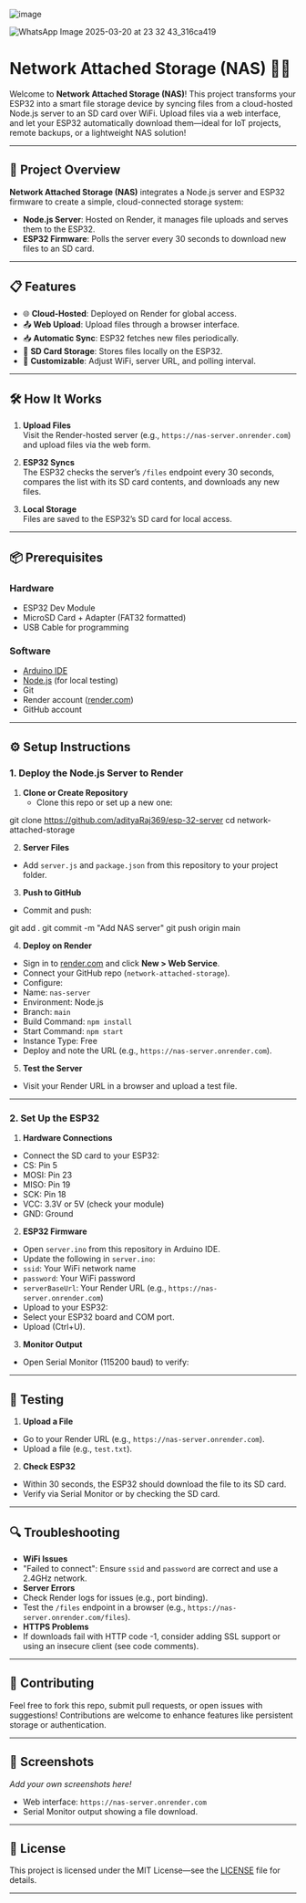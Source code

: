 ![image](https://github.com/user-attachments/assets/8c0c86e5-34e3-45ea-83dc-a9a94a2f9300)

![WhatsApp Image 2025-03-20 at 23 32 43_316ca419](https://github.com/user-attachments/assets/eab749b0-154d-433d-98db-93217105ff09)

# Network Attached Storage (NAS) 📡💾

Welcome to **Network Attached Storage (NAS)**! This project transforms your ESP32 into a smart file storage device by syncing files from a cloud-hosted Node.js server to an SD card over WiFi. Upload files via a web interface, and let your ESP32 automatically download them—ideal for IoT projects, remote backups, or a lightweight NAS solution!


---

## 🚀 Project Overview

**Network Attached Storage (NAS)** integrates a Node.js server and ESP32 firmware to create a simple, cloud-connected storage system:
- **Node.js Server**: Hosted on Render, it manages file uploads and serves them to the ESP32.
- **ESP32 Firmware**: Polls the server every 30 seconds to download new files to an SD card.

---

## 📋 Features
- 🌐 **Cloud-Hosted**: Deployed on Render for global access.
- 📤 **Web Upload**: Upload files through a browser interface.
- 📥 **Automatic Sync**: ESP32 fetches new files periodically.
- 💾 **SD Card Storage**: Stores files locally on the ESP32.
- 🔧 **Customizable**: Adjust WiFi, server URL, and polling interval.

---

## 🛠️ How It Works

1. **Upload Files**  
   Visit the Render-hosted server (e.g., `https://nas-server.onrender.com`) and upload files via the web form.

2. **ESP32 Syncs**  
   The ESP32 checks the server’s `/files` endpoint every 30 seconds, compares the list with its SD card contents, and downloads any new files.

3. **Local Storage**  
   Files are saved to the ESP32’s SD card for local access.


---

## 📦 Prerequisites

### Hardware
- ESP32 Dev Module
- MicroSD Card + Adapter (FAT32 formatted)
- USB Cable for programming

### Software
- [Arduino IDE](https://www.arduino.cc/en/software)
- [Node.js](https://nodejs.org) (for local testing)
- Git
- Render account ([render.com](https://render.com))
- GitHub account

---

## ⚙️ Setup Instructions

### 1. Deploy the Node.js Server to Render
1. **Clone or Create Repository**
   - Clone this repo or set up a new one:



git clone https://github.com/adityaRaj369/esp-32-server
cd network-attached-storage




2. **Server Files**
- Add `server.js` and `package.json` from this repository to your project folder.

3. **Push to GitHub**
- Commit and push:



git add .
git commit -m "Add NAS server"
git push origin main





4. **Deploy on Render**
- Sign in to [render.com](https://render.com) and click **New > Web Service**.
- Connect your GitHub repo (`network-attached-storage`).
- Configure:
- Name: `nas-server`
- Environment: Node.js
- Branch: `main`
- Build Command: `npm install`
- Start Command: `npm start`
- Instance Type: Free
- Deploy and note the URL (e.g., `https://nas-server.onrender.com`).

5. **Test the Server**
- Visit your Render URL in a browser and upload a test file.

---

### 2. Set Up the ESP32
1. **Hardware Connections**
- Connect the SD card to your ESP32:
- CS: Pin 5
- MOSI: Pin 23
- MISO: Pin 19
- SCK: Pin 18
- VCC: 3.3V or 5V (check your module)
- GND: Ground

2. **ESP32 Firmware**
- Open `server.ino` from this repository in Arduino IDE.
- Update the following in `server.ino`:
- `ssid`: Your WiFi network name
- `password`: Your WiFi password
- `serverBaseUrl`: Your Render URL (e.g., `https://nas-server.onrender.com`)
- Upload to your ESP32:
- Select your ESP32 board and COM port.
- Upload (Ctrl+U).

3. **Monitor Output**
- Open Serial Monitor (115200 baud) to verify:





---

## 🧪 Testing
1. **Upload a File**
- Go to your Render URL (e.g., `https://nas-server.onrender.com`).
- Upload a file (e.g., `test.txt`).

2. **Check ESP32**
- Within 30 seconds, the ESP32 should download the file to its SD card.
- Verify via Serial Monitor or by checking the SD card.

---

## 🔍 Troubleshooting
- **WiFi Issues**
- "Failed to connect": Ensure `ssid` and `password` are correct and use a 2.4GHz network.
- **Server Errors**
- Check Render logs for issues (e.g., port binding).
- Test the `/files` endpoint in a browser (e.g., `https://nas-server.onrender.com/files`).
- **HTTPS Problems**
- If downloads fail with HTTP code -1, consider adding SSL support or using an insecure client (see code comments).

---

## 🌟 Contributing
Feel free to fork this repo, submit pull requests, or open issues with suggestions! Contributions are welcome to enhance features like persistent storage or authentication.

---

## 📸 Screenshots
*Add your own screenshots here!*  
- Web interface: `https://nas-server.onrender.com`  
- Serial Monitor output showing a file download.

---

## 📜 License
This project is licensed under the MIT License—see the [LICENSE](LICENSE) file for details.

---

